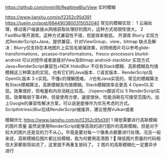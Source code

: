 
https://github.com/mmin18/RealtimeBlurView 实时模糊

https://www.jianshu.com/p/f2352c95d391
https://juejin.cn/post/6844903800315052040
常见的模糊实现：
1 云端处理，移动客户端直接从网络获取处理好的图片。这种方式局限性很大。
2 FastBlur等开源库。这种方式兼容性不错，但是效率极低。
  开源库 Blurry  实现方式RenderScript+Java，提供兼容，针对ViewGroup，view，bitmap
       缺点及解决：Blurry仅支持在本地图片上实现毛玻璃效果，对网络图片可以参考glide-transformations、picasso-transformations、fresco-processors
  blurkit-android 可以对控件或者直接对View及Bitmap
  android-stackblur 实现方式Java+RenderScript兼容包+NDK
  HokoBlur 不仅有Stack模糊、高斯模糊及均值模糊这三种算法的实现，也有它们的Java版本、C语言版本、RenderScript及OpenGL版本
3 c实现。不懂c的理解困难。
  //也有Java实现的，常见的模糊算法有Stack模糊算法，高斯模糊及均值模糊。Stack模糊效率会更高
4 OpenGL实现。效果很好，但电量和内存消耗比较高。
  //opencv据说可以
5 RenderScript实现。效果略弱于第4种，但是使用方便，速度很快，性能消耗在可接受范围内，加上Google的兼容性解决方案，可以说是能够作为优先考虑的方式。
ScriptIntrinsicBlur后续RenderScript被废弃，建议使用Vulkan或者




模糊优化
https://www.jianshu.com/p/f2352c95d391
1 降低需要进行高斯模糊的图片质量
虽然说使用RenderScript能够高效的进行图片的高斯模糊，但是对于较大的图片还是显的力不从心。毕竟是要对每一个像素点都要进行处理。况且一般来说，高斯模糊后图片都比较模糊，我为何要用高清图？🤣
降低图片质量的代码相信大家都倒背如流了，这里就不再重复放码了。
2 图片的高斯模糊化一定要异步进行
